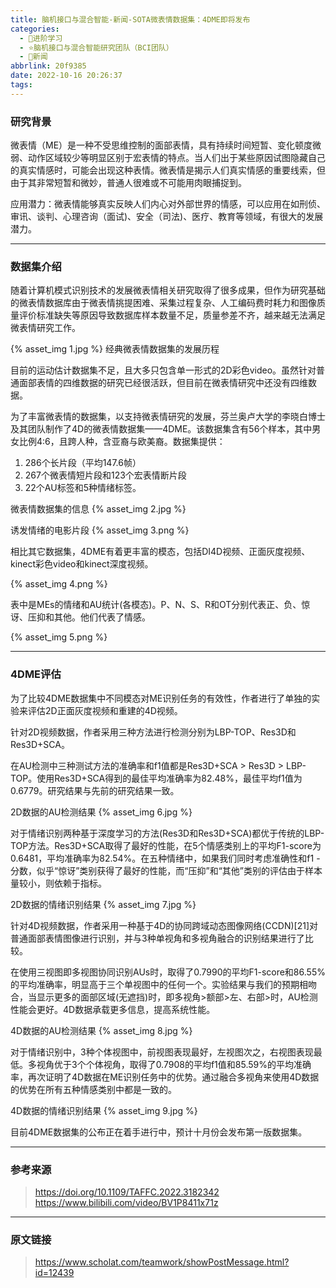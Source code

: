 ```yaml
---
title: 脑机接口与混合智能-新闻-SOTA微表情数据集：4DME即将发布
categories:
  - 🌙进阶学习
  - ⭐脑机接口与混合智能研究团队（BCI团队）
  - 💫新闻
abbrlink: 20f9385
date: 2022-10-16 20:26:37
tags:
---
```


### 研究背景

微表情（ME）是一种不受思维控制的面部表情，具有持续时间短暂、变化顿度微弱、动作区域较少等明显区别于宏表情的特点。当人们出于某些原因试图隐藏自己的真实情感时，可能会出现这种表情。微表情是揭示人们真实情感的重要线索，但由于其非常短暂和微妙，普通人很难或不可能用肉眼捕捉到。

应用潜力：微表情能够真实反映人们内心对外部世界的情感，可以应用在如刑侦、审讯、谈判、心理咨询（面试)、安全（司法)、医疗、教育等领域，有很大的发展潜力。

<!--more-->

***

### 数据集介绍

随着计算机模式识别技术的发展微表情相关研究取得了很多成果，但作为研究基础的微表情数据库由于微表情挑提困难、采集过程复杂、人工编码费时耗力和图像质量评价标准缺失等原因导致数据库样本数量不足，质量参差不齐，越来越无法满足微表情研究工作。

{% asset_img 1.jpg %}
经典微表情数据集的发展历程

目前的运动估计数据集不足，且大多只包含单一形式的2D彩色video。虽然针对普通面部表情的四维数据的研究已经很活跃，但目前在微表情研究中还没有四维数据。

为了丰富微表情的数据集，以支持微表情研究的发展，芬兰奥卢大学的李晓白博士及其团队制作了4D的微表情数据集——4DME。该数据集含有56个样本，其中男女比例4:6，且跨人种，含亚裔与欧美裔。数据集提供：
1. 286个长片段（平均147.6帧）
2. 267个微表情短片段和123个宏表情断片段
3. 22个AU标签和5种情绪标签。

微表情数据集的信息
{% asset_img 2.jpg %}

诱发情绪的电影片段
{% asset_img 3.png %}

相比其它数据集，4DME有着更丰富的模态，包括DI4D视频、正面灰度视频、kinect彩色video和kinect深度视频。

{% asset_img 4.png %}

表中是MEs的情绪和AU统计(各模态)。P、N、S、R和OT分别代表正、负、惊讶、压抑和其他。他们代表了情感。

{% asset_img 5.png %}

***

### 4DME评估

为了比较4DME数据集中不同模态对ME识别任务的有效性，作者进行了单独的实验来评估2D正面灰度视频和重建的4D视频。

针对2D视频数据，作者采用三种方法进行检测分别为LBP-TOP、Res3D和Res3D+SCA。

在AU检测中三种测试方法的准确率和f1值都是Res3D+SCA > Res3D > LBP-TOP。使用Res3D+SCA得到的最佳平均准确率为82.48%，最佳平均f1值为0.6779。研究结果与先前的研究结果一致。

2D数据的AU检测结果
{% asset_img 6.jpg %}

对于情绪识别两种基于深度学习的方法(Res3D和Res3D+SCA)都优于传统的LBP-TOP方法。Res3D+SCA取得了最好的性能，在5个情感类别上的平均F1-score为0.6481，平均准确率为82.54%。在五种情绪中，如果我们同时考虑准确性和f1 -分数，似乎“惊讶”类别获得了最好的性能，而“压抑”和“其他”类别的评估由于样本量较小，则依赖于指标。

2D数据的情绪识别结果
{% asset_img 7.jpg %}

针对4D视频数据，作者采用一种基于4D的协同跨域动态图像网络(CCDN)[21]对普通面部表情图像进行识别，并与3种单视角和多视角融合的识别结果进行了比较。

在使用三视图即多视图协同识别AUs时，取得了0.7990的平均F1-score和86.55%的平均准确率，明显高于三个单视图中的任何一个。实验结果与我们的预期相吻合，当显示更多的面部区域(无遮挡)时，即多视角>额部>左、右部>时，AU检测性能会更好。4D数据承载更多信息，提高系统性能。

4D数据的AU检测结果
{% asset_img 8.jpg %}

对于情绪识别中，3种个体视图中，前视图表现最好，左视图次之，右视图表现最低。多视角优于3个个体视角，取得了0.7908的平均f1值和85.59%的平均准确率，再次证明了4D数据在ME识别任务中的优势。通过融合多视角来使用4D数据的优势在所有五种情感类别中都是一致的。

4D数据的情绪识别结果
{% asset_img 9.jpg %}

目前4DME数据集的公布正在着手进行中，预计十月份会发布第一版数据集。

***

### 参考来源

> <https://doi.org/10.1109/TAFFC.2022.3182342>
> <https://www.bilibili.com/video/BV1P8411x71z>

***

### 原文链接

> <https://www.scholat.com/teamwork/showPostMessage.html?id=12439>
